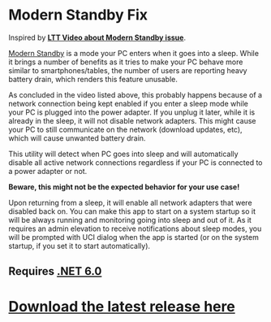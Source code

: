 # Modern Standby Fix

Inspired by [**LTT Video about Modern Standby issue**](https://www.youtube.com/watch?v=OHKKcd3sx2c).

[Modern Standby](https://learn.microsoft.com/en-us/windows-hardware/design/device-experiences/modern-standby) is a mode your PC enters when it goes into a sleep. While it brings a number of benefits as it tries to make your PC behave more similar to smartphones/tables, the number of users are reporting heavy battery drain, which renders this feature unusable.

As concluded in the video listed above, this probably happens because of a network connection being kept enabled if you enter a sleep mode while your PC is plugged into the power adapter. If you unplug it later, while it is already in the sleep, it will not disable network adapters. This might cause your PC to still communicate on the network (download updates, etc), which will cause unwanted battery drain.


This utility will detect when PC goes into sleep and will automatically disable all active network connections regardless if your PC is connected to a power adapter or not.

**Beware, this might not be the expected behavior for your use case!**

Upon returning from a sleep, it will enable all network adapters that were disabled back on. You can make this app to start on a system startup so it will be always running and monitoring going into sleep and out of it. As it requires an admin elevation to receive notifications about sleep modes, you will be prompted with UCI dialog when the app is started (or on the system startup, if you set it to start automatically).

## Requires [.NET 6.0](https://dotnet.microsoft.com/en-us/download/dotnet/6.0)

# [**Download the latest release here**](https://github.com/martinchrzan/ModernStandbyFix/releases/latest)
